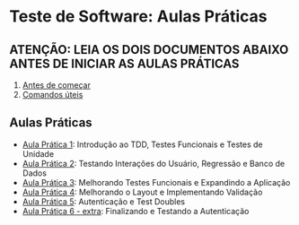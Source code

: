 # Teste de Software: Aulas Práticas

## ATENÇÃO: LEIA OS DOIS DOCUMENTOS ABAIXO ANTES DE INICIAR AS AULAS PRÁTICAS

1. [Antes de começar](antes.md)
2. [Comandos úteis](comandos-uteis.md)

## Aulas Práticas

- [Aula Prática 1](aula1.md): Introdução ao TDD, Testes Funcionais e Testes de Unidade
- [Aula Prática 2](aula2.md): Testando Interações do Usuário, Regressão e Banco de Dados
- [Aula Prática 3](aula3.md): Melhorando Testes Funcionais e Expandindo a Aplicação
- [Aula Prática 4](aula4.md): Melhorando o Layout e Implementando Validação
- [Aula Prática 5](aula5.md): Autenticação e Test Doubles
- [Aula Prática 6 - extra](aula6.md): Finalizando e Testando a Autenticação
